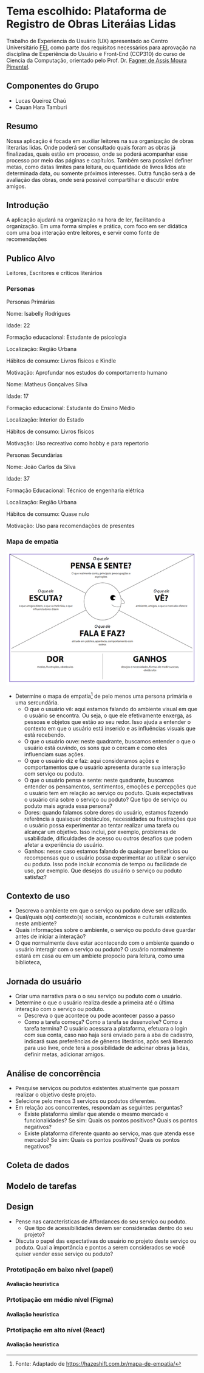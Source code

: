 # **Tema escolhido:** Plataforma de Registro de Obras Literáias Lidas

Trabalho de Experiencia do Usuário (UX) apresentado ao Centro Universitário [FEI](https://portal.fei.edu.br/), como parte dos requisitos necessários para aprovação na disciplina de Experiência do Usuário e Front-End (CCP310) do curso de Ciencia da Computação, orientado pelo Prof. Dr. [Fagner de Assis Moura Pimentel](https://github.com/fagnerpimentel).

## Componentes do Grupo

- Lucas Queiroz Chaú
- Cauan Hara Tamburi


## Resumo

Nossa aplicação é focada em auxiliar leitores na sua organização de obras literarias lidas. Onde poderá ser consultado quais foram as obras já finalizadas, quais estão em processo, onde se poderá acompanhar esse processo por meio das páginas e capítulos. Também sera possível definer metas, como datas limites para leitura, ou quantidade de livros lidos ate determinada data, ou somente próximos interesses. Outra função será a de avaliação das obras, onde será possivel compartilhar e discutir entre amigos.

## Introdução

A aplicação ajudará na organização na hora de ler, facilitando a organização. Em uma forma simples e prática, com foco em ser didática com uma boa interação entre leitores, e servir como fonte de recomendações

## Publico Alvo

Leitores, Escritores e críticos literários

### Personas

Personas Primárias
  
  Nome: Isabelly Rodrigues 
  
  Idade: 22 
  
  Formação educacional: Estudante de psicologia 
  
  Localização: Região Urbana 
  
  Hábitos de consumo: Livros físicos e Kindle 
  
  Motivação: Aprofundar nos estudos do comportamento humano 

  Nome: Matheus Gonçalves Silva 
  
  Idade: 17
  
  Formação educacional: Estudante do Ensino Médio 
  
  Localização: Interior do Estado 
  
  Hábitos de consumo: Livros físicos
  
  Motivação: Uso recreativo como hobby e para repertorio 

Personas Secundárias
  
  Nome: João Carlos da Silva 
  
  Idade: 37 
  
  Formação Educacional: Técnico de engenharia elétrica 
  
  Localização: Região Urbana 
  
  Hábitos de consumo: Quase nulo
  
  Motivação:  Uso para recomendações de presentes 
  

### Mapa de empatia

![Mapa de empatia](empatia.png)

- Determine o mapa de empatia[^1] de pelo menos uma persona primária e uma sercundária.
  - O que o usuário vê: aqui estamos falando do ambiente visual em que o usuário se encontra. Ou seja, o que ele efetivamente enxerga, as pessoas e objetos que estão ao seu redor. Isso ajuda a entender o contexto em que o usuário está inserido e as influências visuais que está recebendo.
  - O que o usuário ouve: neste quadrante, buscamos entender o que o usuário está ouvindo, os sons que o cercam e como eles influenciam suas ações.
  - O que o usuário diz e faz: aqui consideramos ações e comportamentos que o usuário apresenta durante sua interação com serviço ou poduto.
  - O que o usuário pensa e sente: neste quadrante, buscamos entender os pensamentos, sentimentos, emoções e percepções que o usuário tem em relação ao serviço ou poduto. Quais expectativas o usuário cria sobre o serviço ou poduto?
  Que tipo de serviço ou poduto mais agrada essa persona?
  - Dores: quando falamos sobre dores do usuário, estamos fazendo referência a quaisquer obstáculos, necessidades ou frustrações que o usuário possa experimentar ao tentar realizar uma tarefa ou alcançar um objetivo. Isso inclui, por exemplo, problemas de usabilidade, dificuldades de acesso ou outros desafios que podem afetar a experiência do usuário.
  - Ganhos: nesse caso estamos falando de quaisquer benefícios ou recompensas que o usuário possa experimentar ao utilizar o serviço ou poduto. Isso pode incluir economia de tempo ou facilidade de uso, por exemplo. Que desejos do usuário o serviço ou poduto satisfaz?

## Contexto de uso

- Descreva o ambiente em que o serviço ou poduto deve ser utilizado.
- Qual/quais o(s) contexto(s) sociais, econômicos e culturais existentes neste ambiente?
- Quais informações sobre o ambiente, o serviço ou poduto deve guardar antes de iniciar a interação?
- O que normalmente deve estar acontecendo com o ambiente quando o usuário interagir com o serviço ou poduto?
O usuário normalmente estará em casa ou em um ambiete propocio para leitura, como uma biblioteca, 

## Jornada do usuário

- Criar uma narrativa para o o seu serviço ou poduto com o usuário.
- Determine o que o usuário realiza desde a primeira até o última interação com o serviço ou poduto.
  - Descreva o que acontece ou pode acontecer passo a passo
  - Como a tarefa começa? Como a tarefa se desenvolve? Como a tarefa termina?
O usuário acessara a plataforma, efetuara o login com sua conta, caso nao haja será enviado para a aba de cadastro, indicará suas preferências de gêneros literários, após será liberado para uso livre, onde terá a possibilidade de adicinar obras ja lidas, definir metas, adicionar amigos.

## Análise de concorrência

- Pesquise serviços ou podutos existentes atualmente que possam realizar o objetivo deste projeto.
- Selecione pelo menos 3 serviços ou podutos diferentes.
- Em relação aos concorrentes, respondam as seguintes perguntas?
  - Existe plataforma similar que atende o mesmo mercado e funcionalidades? Se sim: Quais os pontos positivos? Quais os pontos negativos?
  - Existe plataforma diferente quanto ao serviço, mas que atenda esse mercado? Se sim: Quais os pontos positivos? Quais os pontos negativos?

## Coleta de dados

## Modelo de tarefas

## Design

- Pense nas características de Affordances do seu serviço ou poduto. 
    - Que tipo de acessibilidades devem ser consideradas dentro do seu projeto?
- Discuta o papel das expectativas do usuário no projeto deste serviço ou poduto. Qual a importância e pontos a serem considerados se você quiser vender esse serviço ou poduto?

### Prototipação em baixo nível (papel)
#### Avaliação heurística

### Prtotipação em médio nível (Figma)
#### Avaliação heurística

### Prtotipação em alto nível (React)
#### Avaliação heurística

[^1]: Fonte: Adaptado de <https://hazeshift.com.br/mapa-de-empatia/>

<!-- TODOs:
- Add exemplos
 -->




